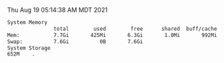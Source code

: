 Thu Aug 19 05:14:38 AM MDT 2021
```bash
System Memory
               total        used        free      shared  buff/cache   available
Mem:           7.7Gi       425Mi       6.3Gi       1.0Mi       992Mi       7.0Gi
Swap:          7.6Gi          0B       7.6Gi
System Storage
652M	.
```
```bash
